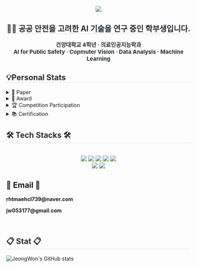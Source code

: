 <div align= "center">
    <img src="https://capsule-render.vercel.app/api?type=soft&color=5e6ca1&height=180&text=JeongWon's%20Github👋&animation=fadeIn&fontColor=ffffff&fontSize=40" />
    </div>
    <div align= "center"> 
    <h2 style="border-bottom: 1px solid #d8dee4; color: #282d33;"> 🧑‍💻 공공 안전을 고려한 AI 기술을 연구 중인 학부생입니다. </h2>  
    <div style="font-weight: 700; font-size: 15px; text-align: center; color: #282d33;"> 건양대학교 4학년 ·  의료인공지능학과 </div>
    <div style="font-weight: 700; font-size: 15px; text-align: center; color: #282d33;"> AI for Public Safety · Copmuter Vision · Data Analysis · Machine Learning </div>
    <div align= "left">
    <h2 style="border-bottom: 1px solid #d8dee4; color: #282d33;"> 💡Personal Stats</h2> 
    <details>

<summary>📄 Paper</summary>

- **합성 데이터를 활용한 머신러닝 모델의 의료 보험료 예측 최적화** │ 1저자  
  <sub>2024.11 │ 한국인공지능융합기술학회(KAICTS) 추계학술대회</sub>  

- **흑백 이미지 복원을 위한 Stable Diffusion 및 GAN 기반 하이브리드 프레임워크** │ 공동 1저자  
  <sub>2025.01 │ 한국소프트웨어공학(KCSE) 학술대회</sub>  

- **가상 피팅 모델 ACGPN의 입력 특징 추출 기법 비교: Otsu Mask vs. Salient Region** │ 공동 1저자  
  <sub>2025.05 │ 한국인공지능융합기술학회(KAICTS) 춘계학술대회</sub>  

</details>


<details>
<summary>🏅 Award</summary>

- **마이크로소프트 클라우드를 활용한 인공지능 서비스 개발 경진대회** │ 장려상  
  <sub>2024.11 │ 인공지능기술교육협의회 × 한국마이크로소프트 주관</sub>  

- **AWS DeepRacer 인공지능 자율주행 자동차 AI 융합경진대회** │ 팀전 1등, 개인전 2등  
  <sub>2024.11 │ AI.SW 융합대학 주관</sub>  

- **한국인공지능융합기술학회(KAICTS) 춘계학술대회** │ 우수 발표 논문상  
  <sub>2025.05 │ 한국인공지능융합기술학회 주관</sub>  

- **WCRC 쿠팡 물류로봇경진대회** │ 국회의원 우수상 (우재준 국회의원)  
  <sub>2025.05 │ 과학기술정보통신부 주관</sub>  

</details>


<details>
<summary>🏆 Competition Participation</summary>

- **DACON 생성 AI 가짜 음성 탐지 모델 개발 경진대회 (2024)** │ *private 상위 7%*  
- **DACON 이미지 색상화 및 손실 부분 복원 AI 경진대회 (2024)** │ *private 상위 8%*  
- **DACON 건설공사 사고 예방 대응책 생성 AI 경진대회 (2025)** │ *public 상위 5%*  
- **DACON 생성 AI 텍스트 판별 모델 개발 경진대회 (2024)** │ *public 상위 25%*  

</details>


<details>
<summary>📚 Certification</summary>

- 정보처리기사
- ADsP  
- 빅데이터전문가 1급  
- Microsoft Certified: AI Fundamentals (AI-900)  
- MOS Expert (Excel, PowerPoint)  
- GTQ (1급, 2급)  
- TOEIC 745, OPIc IM2 

</details>
    <div align= "left">
    <h2 style="border-bottom: 1px solid #d8dee4; color: #282d33;"> 🛠️ Tech Stacks 🛠️</h2> <br> 
    <div style="margin: 0 auto; text-align: center;" align= "left"> <img src="https://img.shields.io/badge/Flask-000000?style=plastic&logo=Flask&logoColor=white">
          <img src="https://img.shields.io/badge/MySQL-4479A1?style=plastic&logo=MySQL&logoColor=white">
          <img src="https://img.shields.io/badge/Notion-000000?style=plastic&logo=Notion&logoColor=white">
          <img src="https://img.shields.io/badge/PyTorch-EE4C2C?style=plastic&logo=PyTorch&logoColor=white">
          <img src="https://img.shields.io/badge/Python-3776AB?style=plastic&logo=Python&logoColor=white">
          <br/><img src="https://img.shields.io/badge/Github-181717?style=plastic&logo=Github&logoColor=white">
          <img src="https://img.shields.io/badge/Keras-D00000?style=plastic&logo=Keras&logoColor=white">
          </div>
    </div>
    <div align= "left">  </div> 
    <h2 align="left"> 📧 Email 📧 </h2>
<p align="left">
  <Strong> rhtmaehcl739@naver.com </Strong>
</p>
<p align="left">
  <Strong> jw053177@gmail.com </Strong>
</p><br>

<div align= "left">
    <h2 style="border-bottom: 1px solid #d8dee4; color: #282d33;"> 📋 Stat 📋 </h2>
    
![JeongWon's GitHub stats](https://github-readme-stats.vercel.app/api?username=jijeongwon&show_icons=true&theme=radical)    

<br>

